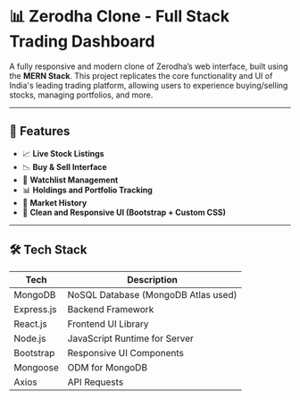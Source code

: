 # 📊 Zerodha Clone - Full Stack Trading Dashboard

A fully responsive and modern clone of Zerodha’s web interface, built using the **MERN Stack**. This project replicates the core functionality and UI of India's leading trading platform, allowing users to experience buying/selling stocks, managing portfolios, and more.


---

## 🚀 Features

- 📈 **Live Stock Listings**
- 📉 **Buy & Sell Interface**
- 💼 **Watchlist Management**
- 📊 **Holdings and Portfolio Tracking**
- 📅 **Market History**
- 🎨 **Clean and Responsive UI (Bootstrap + Custom CSS)**

---

## 🛠 Tech Stack

| Tech         | Description                          |
|--------------|--------------------------------------|
| MongoDB      | NoSQL Database (MongoDB Atlas used)  |
| Express.js   | Backend Framework                    |
| React.js     | Frontend UI Library                  |
| Node.js      | JavaScript Runtime for Server        |
| Bootstrap    | Responsive UI Components             |
| Mongoose     | ODM for MongoDB                      |
| Axios        | API Requests                         |
